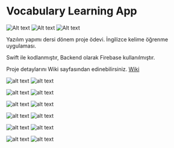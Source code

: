 # Vocabulary Learning App


![Alt text](https://svgshare.com/i/BpM.svg)
![Alt text](https://svgshare.com/i/BoL.svg)
![Alt text](https://svgshare.com/i/Bot.svg)


Yazılım yapımı dersi dönem proje ödevi. İngilizce kelime öğrenme uygulaması.

Swift ile kodlanmıştır, Backend olarak Firebase kullanılmıştır.

Proje detaylarını Wiki sayfasından edinebilirsiniz. [Wiki](https://github.com/yusufozgul/Vocabulary-Learning-App/wiki)



![alt text](https://github.com/yusufozgul/Vocabulary-Learning-App/blob/master/SS/SS1.png)
![alt text](https://github.com/yusufozgul/Vocabulary-Learning-App/blob/master/SS/SS2.png)

![alt text](https://github.com/yusufozgul/Vocabulary-Learning-App/blob/master/SS/SS3.png)
![alt text](https://github.com/yusufozgul/Vocabulary-Learning-App/blob/master/SS/SS4.png)

![alt text](https://github.com/yusufozgul/Vocabulary-Learning-App/blob/master/SS/SS5.png)
![alt text](https://github.com/yusufozgul/Vocabulary-Learning-App/blob/master/SS/SS6.png)

![alt text](https://github.com/yusufozgul/Vocabulary-Learning-App/blob/master/SS/SS7.png)
![alt text](https://github.com/yusufozgul/Vocabulary-Learning-App/blob/master/SS/SS8.png)

![alt text](https://github.com/yusufozgul/Vocabulary-Learning-App/blob/master/SS/SS9.png)
![alt text](https://github.com/yusufozgul/Vocabulary-Learning-App/blob/master/SS/SS10.png)

![alt text](https://github.com/yusufozgul/Vocabulary-Learning-App/blob/master/SS/SS11.png)
![alt text](https://github.com/yusufozgul/Vocabulary-Learning-App/blob/master/SS/SS12.png)
